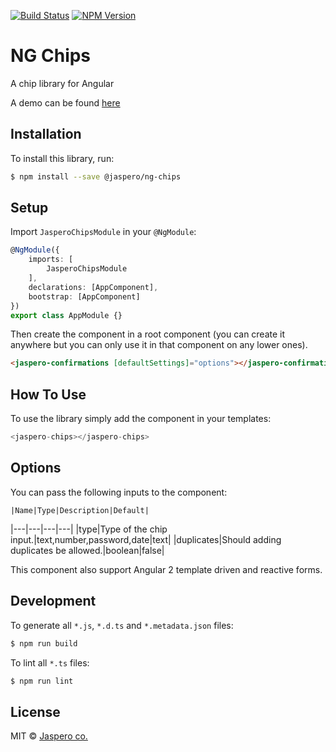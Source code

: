 [![Build Status](https://travis-ci.org/Jaspero/ng-chips.svg?branch=master)](https://travis-ci.org/jaspero/ng-chips)
[![NPM Version](https://img.shields.io/npm/v/@jaspero/ng-chips.svg)](https://www.npmjs.com/package/@jaspero/ng-chips)

# NG Chips
A chip library for Angular

A demo can be found [here](https://jaspero.co/resources/projects/ng-confirmations)

## Installation

To install this library, run:

```bash
$ npm install --save @jaspero/ng-chips
```

## Setup
Import `JasperoChipsModule` in your `@NgModule`:

```ts
@NgModule({
    imports: [
        JasperoChipsModule
    ],
    declarations: [AppComponent],
    bootstrap: [AppComponent]
})
export class AppModule {}
```

Then create the component in a root component (you can create it anywhere but you can only use it in that component on any lower ones).

```html
<jaspero-confirmations [defaultSettings]="options"></jaspero-confirmations>
```


## How To Use
To use the library simply add the component in your templates:
```typescript
<jaspero-chips></jaspero-chips>
```

## Options

You can pass the following inputs to the component:

    |Name|Type|Description|Default|
|---|---|---|---|
|type|Type of the chip input.|text,number,password,date|text|
|duplicates|Should adding duplicates be allowed.|boolean|false|

This component also support Angular 2 template driven and reactive forms.


## Development

To generate all `*.js`, `*.d.ts` and `*.metadata.json` files:

```bash
$ npm run build
```

To lint all `*.ts` files:

```bash
$ npm run lint
```

## License

MIT © [Jaspero co.](mailto:info@jaspero.co)
